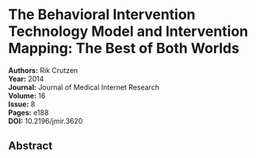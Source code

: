 # The Behavioral Intervention Technology Model and Intervention Mapping: The Best of Both Worlds

**Authors:** Rik Crutzen  
**Year:** 2014  
**Journal:** Journal of Medical Internet Research  
**Volume:** 16  
**Issue:** 8  
**Pages:** e188  
**DOI:** 10.2196/jmir.3620  

## Abstract



